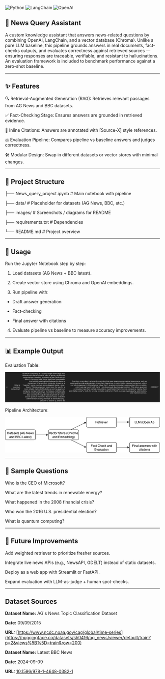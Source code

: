 ![Python](https://img.shields.io/badge/python-3.9-blue)
![LangChain](https://img.shields.io/badge/langchain-active-brightgreen)
![OpenAI](https://img.shields.io/badge/OpenAI-GPT--4-orange)

## 📰 News Query Assistant

A custom knowledge assistant that answers news-related questions by combining OpenAI, LangChain, and a vector database (Chroma). Unlike a pure LLM baseline, this pipeline grounds answers in real documents, fact-checks outputs, and evaluates correctness against retrieved sources — ensuring responses are traceable, verifiable, and resistant to hallucinations. An evaluation framework is included to benchmark performance against a zero-shot baseline.

---

## ✨ Features

🔍 Retrieval-Augmented Generation (RAG): Retrieves relevant passages from AG News and BBC datasets.

✅ Fact-Checking Stage: Ensures answers are grounded in retrieved evidence.

📑 Inline Citations: Answers are annotated with [Source-X] style references.

⚖️ Evaluation Pipeline: Compares pipeline vs baseline answers and judges correctness.

🛠 Modular Design: Swap in different datasets or vector stores with minimal changes.

---

## 📂 Project Structure

├── News_query_project.ipynb   # Main notebook with pipeline

├── data/                      # Placeholder for datasets (AG News, BBC, etc.)

├── images/                    # Screenshots / diagrams for README

├── requirements.txt           # Dependencies

└── README.md                  # Project overview

---

## 🚀 Usage

Run the Jupyter Notebook step by step:

1. Load datasets (AG News + BBC latest).

2. Create vector store using Chroma and OpenAI embeddings.

3. Run pipeline with:

  - Draft answer generation

  - Fact-checking

  - Final answer with citations

4. Evaluate pipeline vs baseline to measure accuracy improvements.

---

## 📊 Example Output

Evaluation Table:

![alt text](https://github.com/Samanaan/Lang_Chain_News_Project/blob/main/Images/Example1.png)

Pipeline Architecture:

![alt text](https://github.com/Samanaan/Lang_Chain_News_Project/blob/main/Images/News.png)

---

## 🧪 Sample Questions

Who is the CEO of Microsoft?

What are the latest trends in renewable energy?

What happened in the 2008 financial crisis?

Who won the 2016 U.S. presidential election?

What is quantum computing?

---

## 🔮 Future Improvements

Add weighted retriever to prioritize fresher sources.

Integrate live news APIs (e.g., NewsAPI, GDELT) instead of static datasets.

Deploy as a web app with Streamlit or FastAPI.

Expand evaluation with LLM-as-judge + human spot-checks.

---

## Dataset Sources

  **Dataset Name:** AG's News Topic Classification Dataset
        
  **Date:** 09/09/2015
        
  **URL:** [https://www.ncdc.noaa.gov/cag/global/time-series](https://huggingface.co/datasets/sh0416/ag_news/viewer/default/train?p=2&views%5B%5D=train&row=200)
        

  **Dataset Name:** Latest BBC News
        
  **Date:** 2024-09-09
        
  **URL:** [10.1596/978-1-4648-0382-1](https://huggingface.co/datasets/RealTimeData/bbc_latest)
